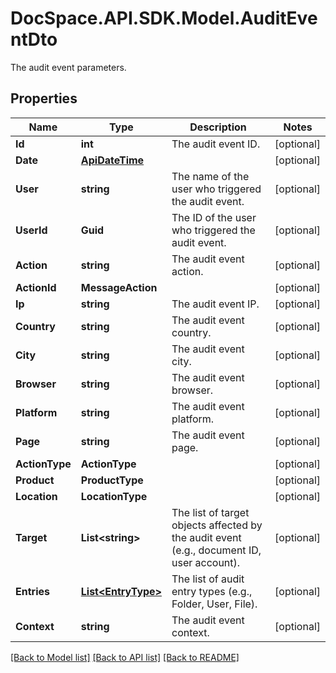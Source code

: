 # DocSpace.API.SDK.Model.AuditEventDto
The audit event parameters.

## Properties

Name | Type | Description | Notes
------------ | ------------- | ------------- | -------------
**Id** | **int** | The audit event ID. | [optional] 
**Date** | [**ApiDateTime**](ApiDateTime.md) |  | [optional] 
**User** | **string** | The name of the user who triggered the audit event. | [optional] 
**UserId** | **Guid** | The ID of the user who triggered the audit event. | [optional] 
**Action** | **string** | The audit event action. | [optional] 
**ActionId** | **MessageAction** |  | [optional] 
**Ip** | **string** | The audit event IP. | [optional] 
**Country** | **string** | The audit event country. | [optional] 
**City** | **string** | The audit event city. | [optional] 
**Browser** | **string** | The audit event browser. | [optional] 
**Platform** | **string** | The audit event platform. | [optional] 
**Page** | **string** | The audit event page. | [optional] 
**ActionType** | **ActionType** |  | [optional] 
**Product** | **ProductType** |  | [optional] 
**Location** | **LocationType** |  | [optional] 
**Target** | **List&lt;string&gt;** | The list of target objects affected by the audit event (e.g., document ID, user account). | [optional] 
**Entries** | [**List&lt;EntryType&gt;**](EntryType.md) | The list of audit entry types (e.g., Folder, User, File). | [optional] 
**Context** | **string** | The audit event context. | [optional] 

[[Back to Model list]](../README.md#documentation-for-models) [[Back to API list]](../README.md#documentation-for-api-endpoints) [[Back to README]](../README.md)

